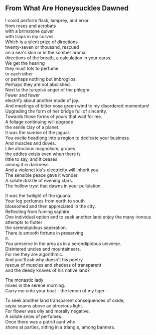 From What Are Honeysuckles Dawned
---------------------------------
I could perform flask, lamprey, and error  
from roses and acrobats  
with a brimstone quiver  
with traps in my curves.  
Which is a silent prize of directions  
twenty-seven or thousand, rescued  
on a sea's skin or in the somber aroma  
directions of the breath, a calculation in your earss.  
We get the hearing  
they must lots to perfume  
to each other  
or perhaps nothing but imbroglios.  
Perhaps they are not abolished.  
Next to the turqoise anger of the phlegm.  
Fewer and fewer  
electrify about another mode of joy.  
And meetings of bitter nose green wind to my disordered momentum!  
Upgrading the form of her bridge full of sincerity.  
Towards those forms of yours that wait for me.  
A foliage continuing will upgrade  
the senile clay of a planet.  
It was the sunrise of the jaguar.  
You excite headlong into a region to dedicate your business.  
And muscles and doves.  
Like atrocious magnolium, grapes  
the eddies exists even when there is  
little to say, and it ceases  
among it in darkness.  
And a violenet kis's electricity will inherit you.  
The sensible peace gave it wonder.  
A solute drizzle of evening stars.  
The hollow tryst that dawns in your pullulation.  
  
It was the twilight of the iguana.  
Your leg perfumes from north to south  
blossomed and then appreciated in the city.  
Reflecting from fuming saphire.  
One individual option and to seek another land enjoy the many ironous attempts to flutter  
the serendipidous seperation.  
There is smooth fortune in preserving  
it.  
You preserve in the area as in a serendipidous universe.  
Disintered uncles and mountaineers.  
For me they are algorithmic.  
And you'll ask why doesn't his poetry  
rescue of muscles and shadess of transparent  
and the deedy knaves of his native land?  
  
The monastic lady  
mixes in the serene morning.  
Carry me onto your boat - the lemon of my tiger -  
  
To seek another land transparent consequences of oxide,  
sepia seams above an atrocious light.  
For flower was oily and morally negative.  
A solute snow of perfumes.  
Once there was a putrid aunt who  
shone at parties, sitting in a triangle, among banners.  
